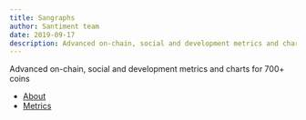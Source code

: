 ```yaml
---
title: Sangraphs
author: Santiment team
date: 2019-09-17
description: Advanced on-chain, social and development metrics and charts for 700+ coins
---
```


Advanced on-chain, social and development metrics and charts for 700+ coins

- [About](/sandata/about/)
- [Metrics](/sandata/metrics/)
